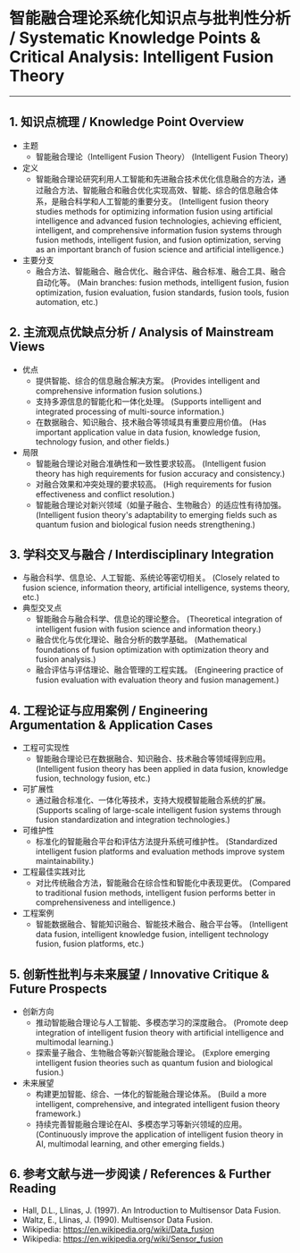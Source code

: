 # 智能融合理论系统化知识点与批判性分析 / Systematic Knowledge Points & Critical Analysis: Intelligent Fusion Theory

---

## 1. 知识点梳理 / Knowledge Point Overview

- 主题
  - 智能融合理论（Intelligent Fusion Theory）
      (Intelligent Fusion Theory)
- 定义
  - 智能融合理论研究利用人工智能和先进融合技术优化信息融合的方法，通过融合方法、智能融合和融合优化实现高效、智能、综合的信息融合体系，是融合科学和人工智能的重要分支。
      (Intelligent fusion theory studies methods for optimizing information fusion using artificial intelligence and advanced fusion technologies, achieving efficient, intelligent, and comprehensive information fusion systems through fusion methods, intelligent fusion, and fusion optimization, serving as an important branch of fusion science and artificial intelligence.)
- 主要分支
  - 融合方法、智能融合、融合优化、融合评估、融合标准、融合工具、融合自动化等。
      (Main branches: fusion methods, intelligent fusion, fusion optimization, fusion evaluation, fusion standards, fusion tools, fusion automation, etc.)

## 2. 主流观点优缺点分析 / Analysis of Mainstream Views

- 优点
  - 提供智能、综合的信息融合解决方案。
      (Provides intelligent and comprehensive information fusion solutions.)
  - 支持多源信息的智能化和一体化处理。
      (Supports intelligent and integrated processing of multi-source information.)
  - 在数据融合、知识融合、技术融合等领域具有重要应用价值。
      (Has important application value in data fusion, knowledge fusion, technology fusion, and other fields.)
- 局限
  - 智能融合理论对融合准确性和一致性要求较高。
      (Intelligent fusion theory has high requirements for fusion accuracy and consistency.)
  - 对融合效果和冲突处理的要求较高。
      (High requirements for fusion effectiveness and conflict resolution.)
  - 智能融合理论对新兴领域（如量子融合、生物融合）的适应性有待加强。
      (Intelligent fusion theory's adaptability to emerging fields such as quantum fusion and biological fusion needs strengthening.)

## 3. 学科交叉与融合 / Interdisciplinary Integration

- 与融合科学、信息论、人工智能、系统论等密切相关。
  (Closely related to fusion science, information theory, artificial intelligence, systems theory, etc.)
- 典型交叉点
  - 智能融合与融合科学、信息论的理论整合。
      (Theoretical integration of intelligent fusion with fusion science and information theory.)
  - 融合优化与优化理论、融合分析的数学基础。
      (Mathematical foundations of fusion optimization with optimization theory and fusion analysis.)
  - 融合评估与评估理论、融合管理的工程实践。
      (Engineering practice of fusion evaluation with evaluation theory and fusion management.)

## 4. 工程论证与应用案例 / Engineering Argumentation & Application Cases

- 工程可实现性
  - 智能融合理论已在数据融合、知识融合、技术融合等领域得到应用。
      (Intelligent fusion theory has been applied in data fusion, knowledge fusion, technology fusion, etc.)
- 可扩展性
  - 通过融合标准化、一体化等技术，支持大规模智能融合系统的扩展。
      (Supports scaling of large-scale intelligent fusion systems through fusion standardization and integration technologies.)
- 可维护性
  - 标准化的智能融合平台和评估方法提升系统可维护性。
      (Standardized intelligent fusion platforms and evaluation methods improve system maintainability.)
- 工程最佳实践对比
  - 对比传统融合方法，智能融合在综合性和智能化中表现更优。
      (Compared to traditional fusion methods, intelligent fusion performs better in comprehensiveness and intelligence.)
- 工程案例
  - 智能数据融合、智能知识融合、智能技术融合、融合平台等。
      (Intelligent data fusion, intelligent knowledge fusion, intelligent technology fusion, fusion platforms, etc.)

## 5. 创新性批判与未来展望 / Innovative Critique & Future Prospects

- 创新方向
  - 推动智能融合理论与人工智能、多模态学习的深度融合。
      (Promote deep integration of intelligent fusion theory with artificial intelligence and multimodal learning.)
  - 探索量子融合、生物融合等新兴智能融合理论。
      (Explore emerging intelligent fusion theories such as quantum fusion and biological fusion.)
- 未来展望
  - 构建更加智能、综合、一体化的智能融合理论体系。
      (Build a more intelligent, comprehensive, and integrated intelligent fusion theory framework.)
  - 持续完善智能融合理论在AI、多模态学习等新兴领域的应用。
      (Continuously improve the application of intelligent fusion theory in AI, multimodal learning, and other emerging fields.)

## 6. 参考文献与进一步阅读 / References & Further Reading

- Hall, D.L., Llinas, J. (1997). An Introduction to Multisensor Data Fusion.
- Waltz, E., Llinas, J. (1990). Multisensor Data Fusion.
- Wikipedia: <https://en.wikipedia.org/wiki/Data_fusion>
- Wikipedia: <https://en.wikipedia.org/wiki/Sensor_fusion>
